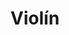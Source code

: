 ---
title: Violín
date: 
draft: false

# descripcion
description : Violín

materials: Plata 925

color: Plateado

dimensions: 1cm x 2,7cm

code: 02-14-0204

type: "Dijes"

categories: []

price: $4.750,00

price_eftvo: $4.040,00

# Images
# first image will be shown in the product page
images:
  # - image: "images/path_to_image"
  # La ubicacion de las imagenes es imagenes/Dijes/Dijes.Plata/02-14-0204-violin
  - image: "./images/dijes/plata/02-14-0204-violin.JPG"
---